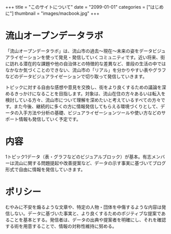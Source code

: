 +++
title = "このサイトについて"
date = "2099-01-01"
categories = ["はじめに"]
thumbnail = "images/macbook.jpg"
+++

# 流山オープンデータラボ

「流山オープンデータラボ」は、流山市の過去〜現在〜未来の姿をデータビジュアライゼーションを使って発見・発信していくコミュニティです。近い将来、街に訪れる潜在的な課題や他の自治体との特徴的な差異など、普段の生活の中ではなかなか気づくことのできない、流山市の「リアル」を分かりやすい表やグラフなどのデータビジュアライゼーションで切り取って発信していきます。

トピックに対する自由な感想や意見を交換し、街をより良くするための議論を深めるきっかけになることを目指します。対象は、流山在住の方々あるいは転入を検討している方々、流山市について理解を深めたいと考えているすべての方々です。また今後、継続的に多くの方に情報発信してもらえる環境づくりとして、データの入手方法や分析の基礎、ビジュアライゼーションツールや使い方などのサポート情報も発信していく予定です。

# 内容

1トピック1データ（表・グラフなどのビジュアルブロック）が基本。有志メンバーは流山に関する問題提起や改善提案など、データの示す事実に基づいてブログ形式で自由に情報を発信していきます。

# ポリシー

むやみに不安を煽るような文章や、特定の人物・団体を中傷するような内容は発信しない。データに基づいた事実と、より良くするためのポジティブな提案であることを基本とする。発信者は、データの出典や提案者を明確にし、それを確認する術を用意することで、情報の対称性維持に努める。
